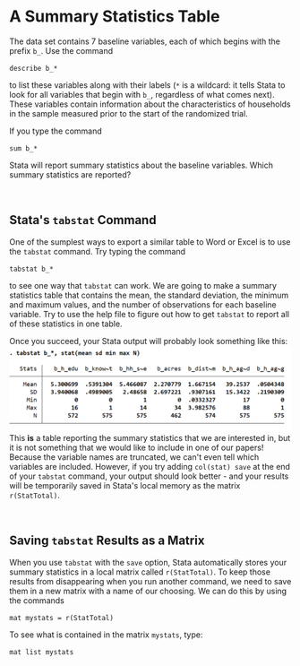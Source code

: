 # A Summary Statistics Table

The data set contains 7 baseline variables, each of which begins with the prefix `b_`.  Use the 
command
```
describe b_*
```
to list these variables along with their labels (`*` is a wildcard:  it tells Stata to look for all variables 
that begin with `b_`, regardless of what comes next).  These variables contain information about 
the characteristics of households in the sample measured prior to the start of the 
randomized trial.  
 
If you type the command 
```
sum b_*
``` 
Stata will report summary statistics about the baseline variables.  Which summary statistics are reported?  

<br>

## Stata's `tabstat` Command

One of the sumplest ways to export a similar table to Word or Excel is to use the `tabstat` command.  Try 
typing the command 
```
tabstat b_*
```
to see one way that `tabstat` can work.  We are going to make a summary statistics table that contains 
the mean, the standard deviation, the minimum and maximum values, and the number of observations for each 
baseline variable.  Try to use the help file to figure out how to get `tabstat` to report all of these 
statistics in one table.

Once you succeed, your Stata output will probably look something like this:
![tabstat output](tabstat1.png)  
This **is** a table reporting the summary statistics that we are interested in, but it is not 
something that we would like to include in one of our papers!  Because the variable names are 
truncated, we can't even tell which variables are included.  However, if you try adding 
`col(stat) save` at the end of your `tabstat` command, your output should look better - and your results 
will be temporarily saved in Stata's local memory as the matrix `r(StatTotal)`.

<br>

## Saving `tabstat` Results as a Matrix

When you use `tabstat` with the `save` option, Stata automatically stores your summary statistics 
in a local matrix called `r(StatTotal)`.  To keep those results from disappearing when you run another command, 
we need to save them in a new matrix with a name of our choosing.  We can do this by using the commands
```
mat mystats = r(StatTotal)
```
To see what is contained in the matrix `mystats`, type:
```
mat list mystats
```
